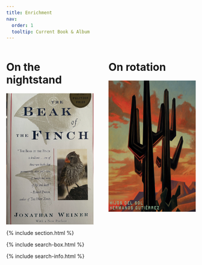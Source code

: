 ```yaml
---
title: Enrichment
nav:
  order: 1
  tooltip: Current Book & Album
---
```


<div style="display: flex;">

  <!-- Music section -->
  <div style="flex: 1; padding-right: 20px;">
    <h1>On the nightstand</h1>
    <img src="finch.png" alt="Approach" style="width: 275px; height: 350px; margin-right: 10px; vertical-align: middle;">
  </div>

  <!-- Book section -->
  <div style="flex: 1; padding-left: 20px;">
    <h1>On rotation</h1>
<img src="hijos.png" alt="Approach" style="width: 350px; height: 350px; margin-right: 10px; vertical-align: middle;">
  </div>

</div>

{% include section.html %}

{% include search-box.html %}

{% include search-info.html %}

